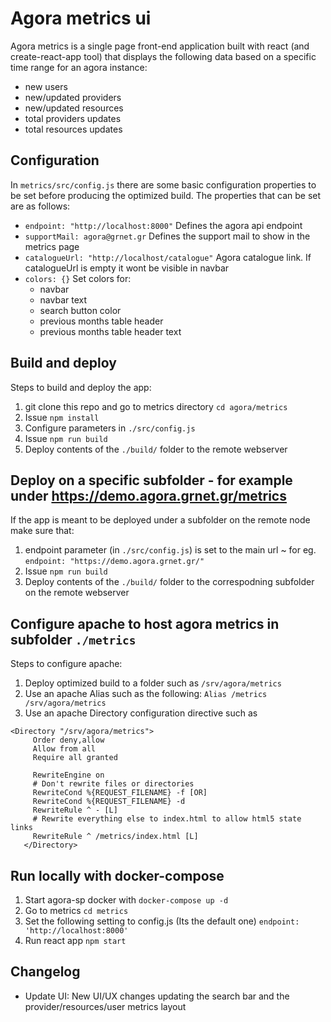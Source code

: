 # Agora metrics ui

Agora metrics is a single page front-end application built with react (and create-react-app tool) that displays the following data based on a specific time range for an agora instance:
- new users
- new/updated providers
- new/updated resources
- total providers updates
- total resources updates

## Configuration

In `metrics/src/config.js` there are some basic configuration properties to be set before producing the optimized build. The properties that can be set are as follows:
- `endpoint: "http://localhost:8000"`
  Defines the agora api endpoint
- `supportMail: agora@grnet.gr`
  Defines the support mail to show in the metrics page
- `catalogueUrl: "http://localhost/catalogue"`
  Agora catalogue link. If catalogueUrl is empty it wont be visible in navbar
- `colors: {}`
  Set colors for:
   - navbar
   - navbar text
   - search button color
   - previous months table header
   - previous months table header text


## Build and deploy

Steps to build and deploy the app:

1. git clone this repo and go to metrics directory `cd agora/metrics`
2. Issue `npm install` 
3. Configure parameters in `./src/config.js`
4. Issue `npm run build`
5. Deploy contents of the `./build/` folder to the remote webserver

## Deploy on a specific subfolder - for example under https://demo.agora.grnet.gr/metrics
If the app is meant to be deployed under a subfolder on the remote node make sure that:
1. endpoint parameter (in `./src/config.js`) is set to the main url
~ for eg. `endpoint: "https://demo.agora.grnet.gr/"`
2. Issue `npm run build`
3. Deploy contents of the `./build/` folder to the correspodning subfolder on the remote webserver

## Configure apache to host agora metrics in subfolder `./metrics`
Steps to configure apache:
1. Deploy optimized build to a folder such as `/srv/agora/metrics`
2. Use an apache Alias such as the following:
   `Alias /metrics /srv/agora/metrics`
3. Use an apache Directory configuration directive such as
``` 
<Directory "/srv/agora/metrics">
     Order deny,allow
     Allow from all
     Require all granted
 
     RewriteEngine on
     # Don't rewrite files or directories
     RewriteCond %{REQUEST_FILENAME} -f [OR]
     RewriteCond %{REQUEST_FILENAME} -d
     RewriteRule ^ - [L]
     # Rewrite everything else to index.html to allow html5 state links
     RewriteRule ^ /metrics/index.html [L]
   </Directory>   
```

## Run locally with docker-compose
1. Start agora-sp docker with `docker-compose up -d`
2. Go to metrics `cd metrics`
3. Set the following setting to config.js (Its the default one)
   `endpoint: 'http://localhost:8000'`
4. Run react app
   `npm start`


## Changelog
- Update UI: New UI/UX changes updating the search bar and the provider/resources/user metrics layout

